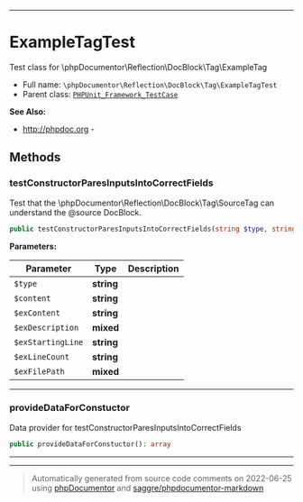 ***

# ExampleTagTest

Test class for \phpDocumentor\Reflection\DocBlock\Tag\ExampleTag



* Full name: `\phpDocumentor\Reflection\DocBlock\Tag\ExampleTagTest`
* Parent class: [`PHPUnit_Framework_TestCase`](../../../../PHPUnit_Framework_TestCase.md)

**See Also:**

* http://phpdoc.org - 




## Methods


### testConstructorParesInputsIntoCorrectFields

Test that the \phpDocumentor\Reflection\DocBlock\Tag\SourceTag can
understand the @source DocBlock.

```php
public testConstructorParesInputsIntoCorrectFields(string $type, string $content, string $exContent, mixed $exDescription, string $exStartingLine, string $exLineCount, mixed $exFilePath): void
```








**Parameters:**

| Parameter | Type | Description |
|-----------|------|-------------|
| `$type` | **string** |  |
| `$content` | **string** |  |
| `$exContent` | **string** |  |
| `$exDescription` | **mixed** |  |
| `$exStartingLine` | **string** |  |
| `$exLineCount` | **string** |  |
| `$exFilePath` | **mixed** |  |




***

### provideDataForConstuctor

Data provider for testConstructorParesInputsIntoCorrectFields

```php
public provideDataForConstuctor(): array
```











***


***
> Automatically generated from source code comments on 2022-06-25 using [phpDocumentor](http://www.phpdoc.org/) and [saggre/phpdocumentor-markdown](https://github.com/Saggre/phpDocumentor-markdown)
